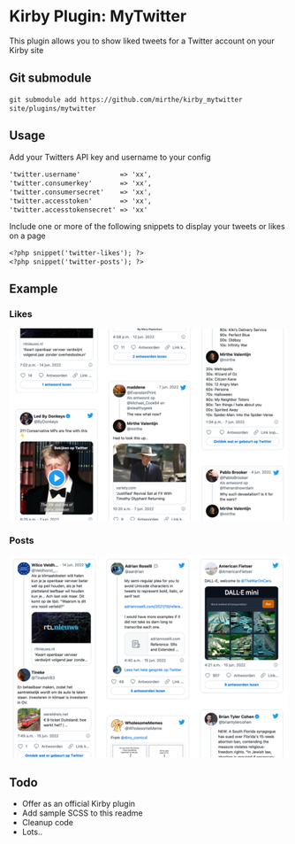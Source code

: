 # Kirby Plugin: MyTwitter

This plugin allows you to show liked tweets for a Twitter account on your Kirby site

## Git submodule

```
git submodule add https://github.com/mirthe/kirby_mytwitter site/plugins/mytwitter
```

## Usage

Add your Twitters API key and username to your config

    'twitter.username'          => 'xx',
    'twitter.consumerkey'       => 'xx',
    'twitter.consumersecret'    => 'xx',
    'twitter.accesstoken'       => 'xx',
    'twitter.accesstokensecret' => 'xx'

Include one or more of the following snippets to display your tweets or likes on a page

    <?php snippet('twitter-likes'); ?>
    <?php snippet('twitter-posts'); ?>

## Example 

### Likes
<p><img src="example-tweets.png" alt="Example tweets"></p>

### Posts
<p><img src="example-likes.png" alt="Example likes"></p>

## Todo

- Offer as an official Kirby plugin
- Add sample SCSS to this readme
- Cleanup code
- Lots..

